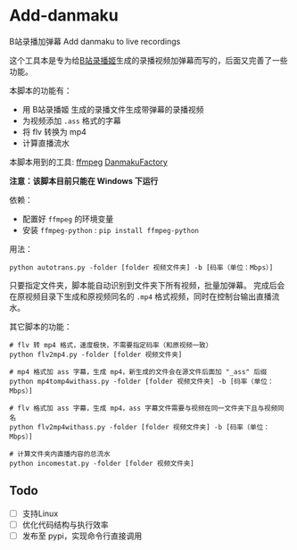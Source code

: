 # Add-danmaku

B站录播加弹幕 Add danmaku to live recordings

这个工具本是专为给[B站录播姬](https://rec.danmuji.org/)生成的录播视频加弹幕而写的，后面又完善了一些功能。

本脚本的功能有：

- 用 B站录播姬 生成的录播文件生成带弹幕的录播视频
- 为视频添加 `.ass` 格式的字幕
- 将 flv 转换为 mp4
- 计算直播流水

本脚本用到的工具: [ffmpeg](https://github.com/FFmpeg/FFmpeg) [DanmakuFactory](https://github.com/hihkm/DanmakuFactory)

**注意：该脚本目前只能在 Windows 下运行**

依赖：

- 配置好 `ffmpeg` 的环境变量
- 安装 `ffmpeg-python` : `pip install ffmpeg-python`

用法：

```shell
python autotrans.py -folder [folder 视频文件夹] -b [码率（单位：Mbps）]
```

只要指定文件夹，脚本能自动识别到文件夹下所有视频，批量加弹幕。
完成后会在原视频目录下生成和原视频同名的 `.mp4` 格式视频，同时在控制台输出直播流水。

其它脚本的功能：

```shell
# flv 转 mp4 格式，速度极快，不需要指定码率（和原视频一致）
python flv2mp4.py -folder [folder 视频文件夹]

# mp4 格式加 ass 字幕，生成 mp4，新生成的文件会在源文件后面加 "_ass" 后缀
python mp4tomp4withass.py -folder [folder 视频文件夹] -b [码率（单位：Mbps）]

# flv 格式加 ass 字幕，生成 mp4，ass 字幕文件需要与视频在同一文件夹下且与视频同名
python flv2mp4withass.py -folder [folder 视频文件夹] -b [码率（单位：Mbps）]

# 计算文件夹内直播内容的总流水
python incomestat.py -folder [folder 视频文件夹]
```

## Todo

* [ ] 支持Linux
* [ ] 优化代码结构与执行效率
* [ ] 发布至 pypi，实现命令行直接调用
